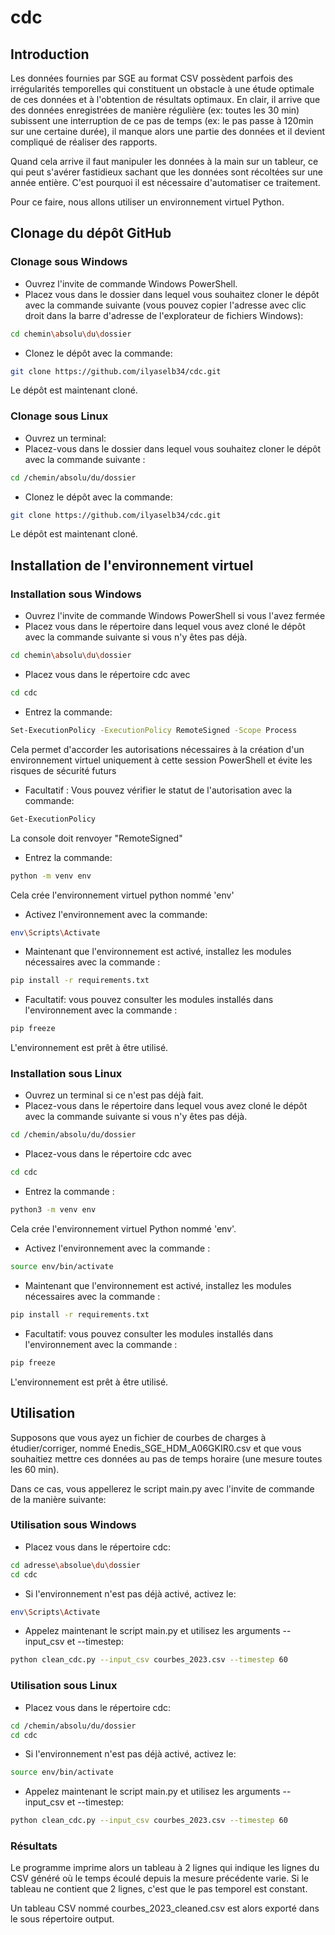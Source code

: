 # cdc

## Introduction

Les données fournies par SGE au format CSV possèdent parfois des irrégularités temporelles qui constituent un obstacle à une étude optimale de ces données et à l'obtention de résultats optimaux. En clair, il arrive que des données enregistrées de manière régulière (ex: toutes les 30 min) subissent une interruption de ce pas de temps (ex: le pas passe à 120min sur une certaine durée), il manque alors une partie des données et il devient compliqué de réaliser des rapports.

Quand cela arrive il faut manipuler les données à la main sur un tableur, ce qui peut s'avérer fastidieux sachant que les données sont récoltées sur une année entière. C'est pourquoi il est nécessaire d'automatiser ce traitement.

Pour ce faire, nous allons utiliser un environnement virtuel Python.

## Clonage du dépôt GitHub

### Clonage sous Windows

- Ouvrez l'invite de commande Windows PowerShell.
- Placez vous dans le dossier dans lequel vous souhaitez cloner le dépôt avec la commande suivante (vous pouvez copier l'adresse avec clic droit dans la barre d'adresse de l'explorateur de fichiers Windows):

```bash
cd chemin\absolu\du\dossier
```

- Clonez le dépôt avec la commande:

```bash
git clone https://github.com/ilyaselb34/cdc.git
```

Le dépôt est maintenant cloné.

### Clonage sous Linux

- Ouvrez un terminal:
- Placez-vous dans le dossier dans lequel vous souhaitez cloner le dépôt avec la commande suivante :

```bash
cd /chemin/absolu/du/dossier
```

- Clonez le dépôt avec la commande:

```bash
git clone https://github.com/ilyaselb34/cdc.git
```

Le dépôt est maintenant cloné.

## Installation de l'environnement virtuel

### Installation sous Windows

- Ouvrez l'invite de commande Windows PowerShell si vous l'avez fermée
- Placez vous dans le répertoire dans lequel vous avez cloné le dépôt avec la commande suivante si vous n'y êtes pas déjà.

```bash
cd chemin\absolu\du\dossier
```

- Placez vous dans le répertoire cdc avec

```bash
cd cdc
```

- Entrez la commande:

```bash
Set-ExecutionPolicy -ExecutionPolicy RemoteSigned -Scope Process
```

Cela permet d'accorder les autorisations nécessaires à la création d'un environnement virtuel uniquement à cette session PowerShell et évite les risques de sécurité futurs

- Facultatif : Vous pouvez vérifier le statut de l'autorisation avec la commande:

```bash
Get-ExecutionPolicy
```

La console doit renvoyer "RemoteSigned"

- Entrez la commande:

```bash
python -m venv env
```

Cela crée l'environnement virtuel python nommé 'env'

- Activez l'environnement avec la commande:

```bash
env\Scripts\Activate
```

- Maintenant que l'environnement est activé, installez les modules nécessaires avec la commande :

```bash
pip install -r requirements.txt
```

- Facultatif: vous pouvez consulter les modules installés dans l'environnement avec la commande :

```bash
pip freeze
```

L'environnement est prêt à être utilisé.

### Installation sous Linux

- Ouvrez un terminal si ce n'est pas déjà fait.
- Placez-vous dans le répertoire dans lequel vous avez cloné le dépôt avec la commande suivante si vous n'y êtes pas déjà.

```bash
cd /chemin/absolu/du/dossier
```

- Placez-vous dans le répertoire cdc avec

```bash
cd cdc
```

- Entrez la commande :

```bash
python3 -m venv env
```

Cela crée l'environnement virtuel Python nommé 'env'.

- Activez l'environnement avec la commande :

```bash
source env/bin/activate
```

- Maintenant que l'environnement est activé, installez les modules nécessaires avec la commande :

```bash
pip install -r requirements.txt
```

- Facultatif: vous pouvez consulter les modules installés dans l'environnement avec la commande :

```bash
pip freeze
```

L'environnement est prêt à être utilisé.

## Utilisation

Supposons que vous ayez un fichier de courbes de charges à étudier/corriger, nommé Enedis_SGE_HDM_A06GKIR0.csv et que vous souhaitiez mettre ces données au pas de temps horaire (une mesure toutes les 60 min).

Dans ce cas, vous appellerez le script main.py avec l'invite de commande de la manière suivante:

### Utilisation sous Windows

- Placez vous dans le répertoire cdc:

```bash
cd adresse\absolue\du\dossier
cd cdc
```

- Si l'environnement n'est pas déjà activé, activez le:

```bash
env\Scripts\Activate
```

- Appelez maintenant le script main.py et utilisez les arguments --input_csv et --timestep:

```bash
python clean_cdc.py --input_csv courbes_2023.csv --timestep 60
```

### Utilisation sous Linux

- Placez vous dans le répertoire cdc:

```bash
cd /chemin/absolu/du/dossier
cd cdc
```

- Si l'environnement n'est pas déjà activé, activez le:

```bash
source env/bin/activate
```

- Appelez maintenant le script main.py et utilisez les arguments --input_csv et --timestep:

```bash
python clean_cdc.py --input_csv courbes_2023.csv --timestep 60
```

### Résultats

Le programme imprime alors un tableau à 2 lignes qui indique les lignes du CSV généré où le temps écoulé depuis la mesure précédente varie. Si le tableau ne contient que 2 lignes, c'est que le pas temporel est constant.

Un tableau CSV nommé courbes_2023_cleaned.csv est alors exporté dans le sous répertoire output.
